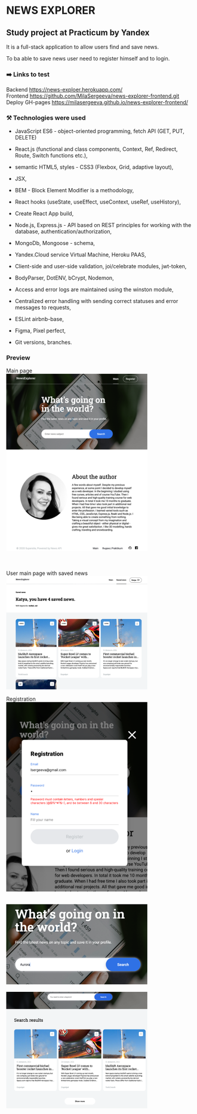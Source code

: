 # NEWS EXPLORER

## Study project at Practicum by Yandex

It is a full-stack application to allow users find and save news.

To ba able to save news user need to register himself and to login.

### :arrow_right: Links to test

Backend https://news-exploer.herokuapp.com/ <br>
Frontend https://github.com/MilaSergeeva/news-explorer-frontend.git<br>
Deploy GH-pages https://milasergeeva.github.io/news-explorer-frontend/

### :hammer_and_pick: Technologies were used

- JavaScript ES6 - object-oriented programming, fetch API (GET, PUT, DELETE)

- React.js (functional and class components, Context, Ref, Redirect, Route, Switch functions etc.),

- semantic HTML5, styles - CSS3 (Flexbox, Grid, adaptive layout),

- JSX,

- BEM - Block Element Modifier is a methodology,

- React hooks (useState, useEffect, useContext, useRef, useHistory),

- Create React App build,

- Node.js, Express.js - API based on REST principles for working with the database, authentication/authorization,

- MongoDb, Mongoose - schema,

- Yandex.Cloud service Virtual Machine, Heroku PAAS,

- Client-side and user-side validation, joi/celebrate modules, jwt-token,

- BodyParser, DotENV, bCrypt, Nodemon,

- Access and error logs are maintained using the winston module,

- Centralized error handling with sending correct statuses and error messages to requests,

- ESLint airbnb-base,

- Figma, Pixel perfect,

- Git versions, branches.

### Preview

Main page<br/>
<img src="./screenshots/main_page.png" width="75%" height="75%"><br/>
<br/>
<br/>

User main page with saved news <br/>
<img src="./screenshots/saved_news_main.png" width="75%" height="75%"><br/>

Registration <br/>
<img src="./screenshots/registration.png" width="75%" height="75%"><br/>

<br/>
<img src="./screenshots/Search_form.png" width="75%" height="75%"><br/>

<br/>
<img src="./screenshots/search_result.png" width="75%" height="75%"><br/>
